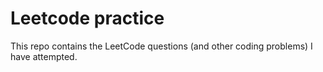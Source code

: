 # Leetcode practice

This repo contains the LeetCode questions (and other coding
problems) I have attempted.
